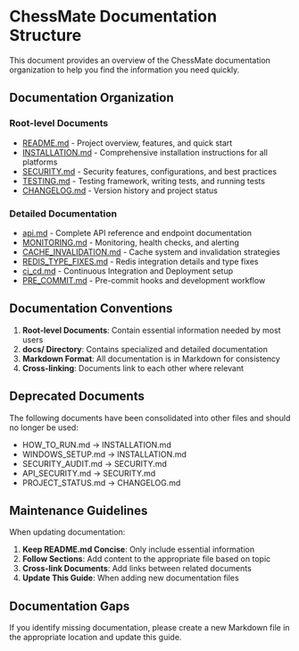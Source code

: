 # ChessMate Documentation Structure

This document provides an overview of the ChessMate documentation organization to help you find the information you need quickly.

## Documentation Organization

### Root-level Documents

- [README.md](../README.md) - Project overview, features, and quick start
- [INSTALLATION.md](../INSTALLATION.md) - Comprehensive installation instructions for all platforms
- [SECURITY.md](../SECURITY.md) - Security features, configurations, and best practices
- [TESTING.md](../TESTING.md) - Testing framework, writing tests, and running tests
- [CHANGELOG.md](../CHANGELOG.md) - Version history and project status

### Detailed Documentation

- [api.md](api.md) - Complete API reference and endpoint documentation
- [MONITORING.md](MONITORING.md) - Monitoring, health checks, and alerting
- [CACHE_INVALIDATION.md](CACHE_INVALIDATION.md) - Cache system and invalidation strategies
- [REDIS_TYPE_FIXES.md](REDIS_TYPE_FIXES.md) - Redis integration details and type fixes
- [ci_cd.md](ci_cd.md) - Continuous Integration and Deployment setup
- [PRE_COMMIT.md](PRE_COMMIT.md) - Pre-commit hooks and development workflow

## Documentation Conventions

1. **Root-level Documents**: Contain essential information needed by most users
2. **docs/ Directory**: Contains specialized and detailed documentation
3. **Markdown Format**: All documentation is in Markdown for consistency
4. **Cross-linking**: Documents link to each other where relevant

## Deprecated Documents

The following documents have been consolidated into other files and should no longer be used:

- HOW_TO_RUN.md → INSTALLATION.md
- WINDOWS_SETUP.md → INSTALLATION.md
- SECURITY_AUDIT.md → SECURITY.md
- API_SECURITY.md → SECURITY.md
- PROJECT_STATUS.md → CHANGELOG.md

## Maintenance Guidelines

When updating documentation:

1. **Keep README.md Concise**: Only include essential information
2. **Follow Sections**: Add content to the appropriate file based on topic
3. **Cross-link Documents**: Add links between related documents
4. **Update This Guide**: When adding new documentation files

## Documentation Gaps

If you identify missing documentation, please create a new Markdown file in the appropriate location and update this guide. 